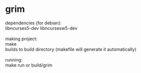 # grim
dependencies (for debian):<br>
libncurses5-dev libncursesw5-dev<br>
<br>
making project:<br>
make<br>
builds to build directory (makefile will generate it automatically)<br>
<br>
running:<br>
make run or build/grim<br>
